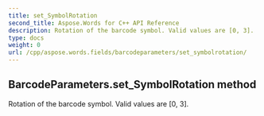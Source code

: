 ```yaml
---
title: set_SymbolRotation
second_title: Aspose.Words for C++ API Reference
description: Rotation of the barcode symbol. Valid values are [0, 3]. 
type: docs
weight: 0
url: /cpp/aspose.words.fields/barcodeparameters/set_symbolrotation/
---
```

## BarcodeParameters.set_SymbolRotation method


Rotation of the barcode symbol. Valid values are [0, 3].

